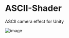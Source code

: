 # ASCII-Shader
ASCII camera effect for Unity

![image](https://user-images.githubusercontent.com/30025913/64472355-55040000-d15d-11e9-86f8-d377a3b3fbe5.png)
